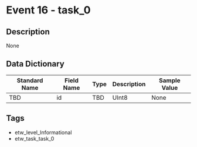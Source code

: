 # Event 16 - task_0

## Description
None

## Data Dictionary
|Standard Name|Field Name|Type|Description|Sample Value|
|---|---|---|---|---|
|TBD|id|TBD|UInt8|None|None|

## Tags
* etw_level_Informational
* etw_task_task_0